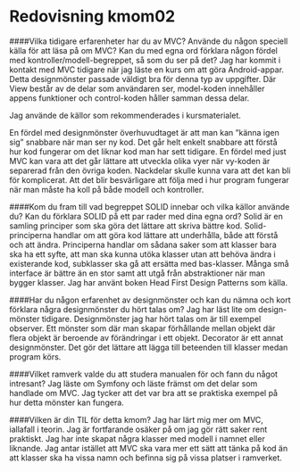 ---
---
Redovisning kmom02
=========================

####Vilka tidigare erfarenheter har du av MVC? Använde du någon speciell källa för att läsa på om MVC? Kan du med egna ord förklara någon fördel med kontroller/modell-begreppet, så som du ser på det?
Jag har kommit i kontakt med MVC tidigare när jag läste en kurs om att göra Android-appar.
Detta designmönster passade väldigt bra för denna typ av uppgifter. Där View består av
de delar som användaren ser, model-koden innehåller appens funktioner och control-koden
håller samman dessa delar.

Jag använde de källor som rekommenderades i kursmaterialet.

En fördel med designmönster överhuvudtaget är att man kan ”känna igen sig” snabbare
när man ser ny kod. Det går helt enkelt snabbare att förstå hur kod fungerar om det
liknar kod man har sett tidigare. En fördel med just MVC kan vara att det går lättare
att utveckla olika vyer när vy-koden är separerad från den övriga koden. Nackdelar
skulle kunna vara att det kan bli för komplicerat. Att det blir besvärligare att
följa med i hur program fungerar när man måste ha koll på både modell och kontroller.

####Kom du fram till vad begreppet SOLID innebar och vilka källor använde du? Kan du förklara SOLID på ett par rader med dina egna ord?
Solid är en samling principer som ska göra det lättare att skriva bättre kod.
Solid-principerna handlar om att göra kod lättare att underhålla, både att förstå och
att ändra. Principerna handlar om sådana saker som att klasser bara ska ha ett syfte,
att man ska kunna utöka klasser utan att behöva ändra i existerande kod, subklasser
ska gå att ersätta med bas-klasser. Många små interface är bättre än en stor samt
att utgå från abstraktioner när man bygger klasser. Jag har använt boken Head
First Design Patterns som källa.

####Har du någon erfarenhet av designmönster och kan du nämna och kort förklara några designmönster du hört talas om?
Jag har läst lite om design-mönster tidigare. Designmönster jag har hört talas om är till exempel observer.
Ett mönster som där man skapar förhållande mellan objekt där flera objekt är beroende
av förändringar i ett objekt. Decorator är ett annat designmönster. Det gör det lättare
att lägga till beteenden till klasser medan program körs.

####Vilket ramverk valde du att studera manualen för och fann du något intresant?
Jag läste om Symfony och läste främst om det delar som handlade om MVC. Jag tycker
att det var bra att se praktiska exempel på hur detta mönster kan fungera.

####Vilken är din TIL för detta kmom?
Jag har lärt mig mer om MVC, iallafall i teorin. Jag är fortfarande osäker på om
jag gör rätt saker rent praktiskt. Jag har inte skapat några klasser med modell
i namnet eller liknande. Jag antar istället att MVC ska vara mer ett sätt att
tänka på kod än att klasser ska ha vissa namn och befinna sig på vissa platser i ramverket.
